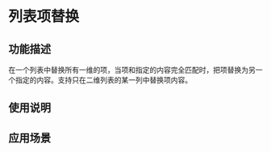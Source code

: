 # 列表项替换



## 功能描述

在一个列表中替换所有一维的项，当项和指定的内容完全匹配时，把项替换为另一个指定的内容。支持只在二维列表的某一列中替换项内容。

## 使用说明


## 应用场景
